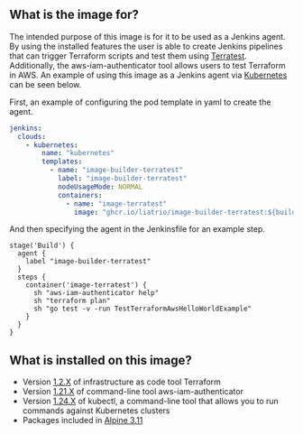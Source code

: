 ## What is the image for?
The intended purpose of this image is for it to be used as a Jenkins agent. By using the installed features the user is able to create Jenkins pipelines that can trigger Terraform scripts and test them using [Terratest](https://terratest.gruntwork.io/docs/getting-started/quick-start/). Additionally, the aws-iam-authenticator tool allows users to test Terraform in AWS. An example of using this image as a Jenkins agent via [Kubernetes](https://plugins.jenkins.io/kubernetes/) can be seen below. 

First, an example of configuring the pod template in yaml to create the agent.

```yaml
jenkins:
  clouds:
    - kubernetes:
        name: "kubernetes"
        templates:
          - name: "image-builder-terratest"
            label: "image-builder-terratest"
            nodeUsageMode: NORMAL
            containers:
              - name: "image-terratest"
                image: "ghcr.io/liatrio/image-builder-terratest:${builder_images_version}"
```
And then specifying the agent in the Jenkinsfile for an example step.

```jenkins
stage('Build') {
  agent {
    label "image-builder-terratest"
  }
  steps {
    container('image-terratest') {
      sh "aws-iam-authenticator help"
      sh "terraform plan"
      sh "go test -v -run TestTerraformAwsHelloWorldExample"
    }
  }
}
```

## What is installed on this image?
- Version [1.2.X](https://releases.hashicorp.com/terraform/1.2.5/) of infrastructure as code tool Terraform
- Version [1.21.X](https://docs.aws.amazon.com/eks/latest/userguide/install-aws-iam-authenticator.html) of command-line tool aws-iam-authenticator
- Version [1.24.X](https://storage.googleapis.com/kubernetes-release/release/v1.24.0/bin/linux/amd64/kubectl) of kubectl, a command-line tool that allows you to run commands against Kubernetes clusters
- Packages included in [Alpine 3.11](https://alpinelinux.org/posts/Alpine-3.11.0-released.html)
